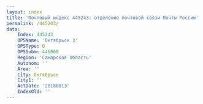 ```yaml
---
layout: index
title: 'Почтовый индекс 445243: отделение почтовой связи Почты России'
permalink: /445243/
data:
    Index: 445243
    OPSName: 'Октябрьск 3'
    OPSType: О
    OPSSubm: 446000
    Region: 'Самарская область'
    Autonom: ''
    Area: ''
    City: Октябрьск
    City1: ''
    ActDate: '20180813'
    IndexOld: ''
---
```

